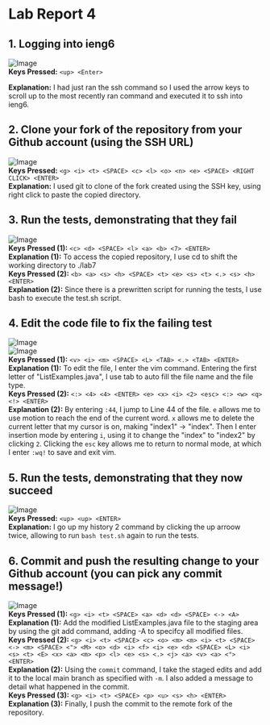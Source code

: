 # Lab Report 4  

## 1. Logging into ieng6
![Image](image/lab4_1.png)  
**Keys Pressed:** `<up> <Enter>`

**Explanation:** I had just ran the ssh command so I used the arrow keys to scroll up to the most recently ran command and executed it to ssh into ieng6.  

## 2. Clone your fork of the repository from your Github account (using the SSH URL)  
![Image](image/Lab4_2.png)  
**Keys Pressed:** `<g> <i> <t> <SPACE> <c> <l> <o> <n> <e> <SPACE> <RIGHT CLICK> <ENTER>`  
**Explanation:** I used git to clone of the fork created using the SSH key, using right click to paste the copied directory. 

## 3. Run the tests, demonstrating that they fail  
![Image](image/lab4_3.png)  
**Keys Pressed (1):** `<c> <d> <SPACE> <l> <a> <b> <7> <ENTER>`  
**Explanation  (1):** To access the copied repository, I use cd to shift the working directory to ./lab7  
**Keys Pressed (2):** `<b> <a> <s> <h> <SPACE> <t> <e> <s> <t> <.> <s> <h> <ENTER>`  
**Explanation  (2):** Since there is a prewritten script for running the tests, I use bash to execute the test.sh script.  

## 4. Edit the code file to fix the failing test  
![Image](image/Lab4_5.png)  
![Image](image/Lab4_6.png)  
**Keys Pressed (1):** `<v> <i> <m> <SPACE> <L> <TAB> <.> <TAB> <ENTER>`  
**Explanation  (1):** To edit the file, I enter the vim command. Entering the first letter of "ListExamples.java", I use tab to auto fill the file name and the file type.  
**Keys Pressed (2):** `<:> <4> <4> <ENTER> <e> <x> <i> <2> <esc> <:> <w> <q> <!> <ENTER>`  
**Explanation  (2):** By entering `:44`, I jump to Line 44 of the file. `e` allows me to use motion to reach the end of the current word. `x` allows me to delete the current letter that my cursor is on, making "index1" -> "index". Then I enter insertion mode by entering `i`, using it to change the "index" to "index2" by clicking `2`. Clicking the `esc` key allows me to return to normal mode, at which I enter `:wq!` to save and exit vim.  

## 5. Run the tests, demonstrating that they now succeed  
![Image](image/Lab4_7.png)  
**Keys Pressed:** `<up> <up> <ENTER>`   
**Explanation:** I go up my history 2 command by clicking the up arroow twice, allowing to run `bash test.sh` again to run the tests.  

## 6. Commit and push the resulting change to your Github account (you can pick any commit message!)
![Image](image/Lab4_4.png)  
**Keys Pressed (1):** `<g> <i> <t> <SPACE> <a> <d> <d> <SPACE> <-> <A>`
**Explanation  (1):** Add the modified ListExamples.java file to the staging area by using the git add command, adding -A to specifcy all modified files.  
**Keys Pressed (2):** `<g> <i> <t> <SPACE> <c> <o> <m> <m> <i> <t> <SPACE> <-> <m> <SPACE> <"> <M> <o> <d> <i> <f> <i> <e> <d> <SPACE> <L> <i> <s> <t> <E> <x> <a> <m> <p> <l> <e> <s> <.> <j> <a> <v> <a> <"> <ENTER> `   
**Explanation  (2):** Using the `commit` command, I take the staged edits and add it to the local main branch as specified with `-m`. I also added a message to detail what happened in the commit.   
**Keys Pressed (3):** `<g> <i> <t> <SPACE> <p> <u> <s> <h> <ENTER>`  
**Explanation  (3):** Finally, I push the commit to the remote fork of the repository. 
